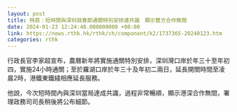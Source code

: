 ```yaml
---
layout: post
title: 特首：短時間與深圳就春節通關特別安排達共識　顯示雙方合作無間
date: 2024-01-23 12:24:48.000000000 +08:00
link: https://news.rthk.hk/rthk/ch/component/k2/1737365-20240123.htm
categories: rthk
---
```


行政長官李家超宣布，農曆新年將實施通關特別安排，深圳灣口岸於年三十至年初四，實施24小時通關；至於羅湖口岸於年三十及年初二兩日，延長開關時間至凌晨2時，港鐵東鐵綫相應延長服務。

他說，今次短時間內與深圳當局達成共識，過程非常暢順，顯示港深合作無間，署理政務司司長稍後將公布細節。
